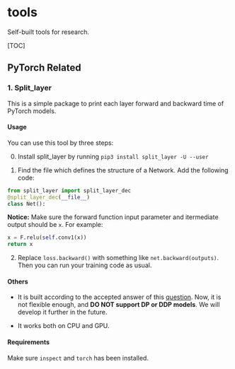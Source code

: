 # tools
Self-built tools for research.

[TOC]

## PyTorch Related

### 1. Split\_layer
This is a simple package to print each layer forward and backward time of PyTorch models.

#### Usage

You can use this tool by three steps:

0. Install split_layer by running `pip3 install split_layer -U --user`

   

1. Find the file which defines the structure of a Network. Add the following code:

  ```python
  from split_layer import split_layer_dec
  @split_layer_dec(__file__)
  class Net():
  ```
  **Notice:** Make sure the forward function input parameter and itermediate output should be `x`. For example:

  ```python
  x = F.relu(self.conv1(x))
  return x
  ```

  

2. Replace `loss.backward()` with something like `net.backward(outputs)`. Then you can run your training code as usual.



#### Others

+ It is built according to the accepted answer of this [question](https://discuss.pytorch.org/t/how-to-split-backward-process-wrt-each-layer-of-neural-network/7190'). Now, it is not flexible enough, and **DO NOT support DP or DDP models**. We will develop it further in the future.

+ It works both on CPU and GPU.

#### Requirements

Make sure `inspect` and `torch` has been installed.


